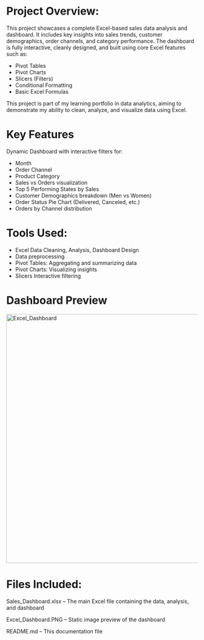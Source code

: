 # Project Overview:
This project showcases a complete Excel-based sales data analysis and dashboard. It includes key insights into sales trends, customer demographics, order channels, and category performance. The dashboard is fully interactive, cleanly designed, and built using core Excel features such as:

- Pivot Tables
- Pivot Charts
- Slicers (Filters)
- Conditional Formatting
- Basic Excel Formulas

This project is part of my learning portfolio in data analytics, aiming to demonstrate my ability to clean, analyze, and visualize data using Excel.

# Key Features
Dynamic Dashboard with interactive filters for:
- Month
- Order Channel
- Product Category
- Sales vs Orders visualization
- Top 5 Performing States by Sales
- Customer Demographics breakdown (Men vs Women)
- Order Status Pie Chart (Delivered, Canceled, etc.)
- Orders by Channel distribution

# Tools Used:
- Excel	Data Cleaning, Analysis, Dashboard Design
- Data preprocessing
- Pivot Tables: Aggregating and summarizing data
- Pivot Charts: Visualizing insights
- Slicers	Interactive filtering

# Dashboard Preview
<img width="1314" height="654" alt="Excel_Dashboard" src="https://github.com/user-attachments/assets/d8bf8779-13a4-4759-a504-8e6d90acb3ae" />

# Files Included:
Sales_Dashboard.xlsx – The main Excel file containing the data, analysis, and dashboard

Excel_Dashboard.PNG – Static image preview of the dashboard

README.md – This documentation file
